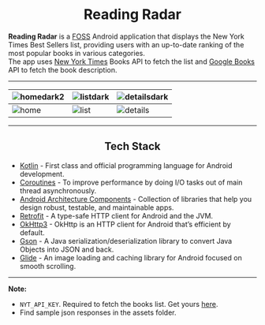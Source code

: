 <h1 align="center">Reading Radar</h1>

**Reading Radar** is a [FOSS](https://en.m.wikipedia.org/wiki/Free_and_open-source_software) Android application that displays the New York Times Best Sellers list, providing users with an up-to-date ranking of the most popular books in various categories.\
The app uses [New York Times](https://developer.nytimes.com/apis) Books API to fetch the list and [Google Books](https://developers.google.com/books) API to fetch the book description.


------

| ![homedark2](https://user-images.githubusercontent.com/84154246/228127526-aebe8b90-f577-4dd6-aa1e-e68fe52217d9.png) | ![listdark](https://user-images.githubusercontent.com/84154246/228127582-3c03214c-e558-4248-8fbd-19cfbd872c82.png) | ![detailsdark](https://user-images.githubusercontent.com/84154246/228127605-86844762-593f-4a18-b31e-3b5d56cd685b.png) |
|-------------------------------------------------------|-------------------------------------------------------|-------------------------------------------------------|
| ![home](https://user-images.githubusercontent.com/84154246/228127090-191b7c7b-cae1-445d-9406-17518270cda3.png) | ![list](https://user-images.githubusercontent.com/84154246/228127301-438e67c8-c32c-4f36-a8e8-4e041c8f509b.png) | ![details](https://user-images.githubusercontent.com/84154246/228127387-e5fa4dbd-476b-47aa-b1c6-49d9ee635d71.png) |

------

<h2 align="center">Tech Stack</h2>

- [Kotlin](https://kotlinlang.org/) - First class and official programming language for Android development.
- [Coroutines](https://kotlinlang.org/docs/reference/coroutines-overview.html) - To improve performance by doing I/O tasks out of main thread asynchronously.
- [Android Architecture Components](https://developer.android.com/topic/libraries/architecture) - Collection of libraries that help you design robust, testable, and maintainable apps.
- [Retrofit](https://square.github.io/retrofit/) - A type-safe HTTP client for Android and the JVM.
- [OkHttp3](https://square.github.io/okhttp/) - OkHttp is an HTTP client for Android that’s efficient by default.
- [Gson](https://github.com/google/gson) - A Java serialization/deserialization library to convert Java Objects into JSON and back.
- [Glide](https://github.com/bumptech/glide) - An image loading and caching library for Android focused on smooth scrolling.

------


**Note:** 
- `NYT_API_KEY`. Required to fetch the books list. Get yours [here](https://developer.nytimes.com/apis).
- Find sample json responses in the assets folder.
